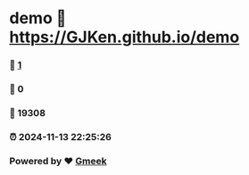 # demo :link: https://GJKen.github.io/demo 
### :page_facing_up: [1](https://GJKen.github.io/demo/tag.html) 
### :speech_balloon: 0 
### :hibiscus: 19308 
### :alarm_clock: 2024-11-13 22:25:26 
### Powered by :heart: [Gmeek](https://github.com/Meekdai/Gmeek)
